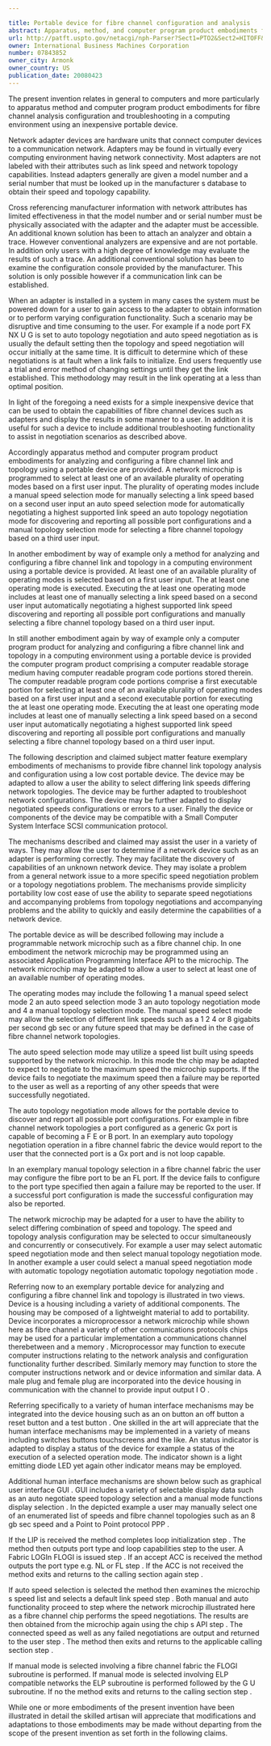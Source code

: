 ```yaml
---

title: Portable device for fibre channel configuration and analysis
abstract: Apparatus, method, and computer program product embodiments for analyzing and configuring a fibre channel link and topology using a portable device are provided. A network microchip is programmed to select at least one of an available plurality of operating modes based on a first user input. The plurality of operating modes include a manual speed selection mode for manually selecting a link speed based on a second user input, an auto speed selection mode for automatically negotiating a highest supported link speed, an auto topology negotiation mode for discovering and reporting all possible port configurations, and a manual topology selection mode for selecting a fibre channel topology based on a third user input.
url: http://patft.uspto.gov/netacgi/nph-Parser?Sect1=PTO2&Sect2=HITOFF&p=1&u=%2Fnetahtml%2FPTO%2Fsearch-adv.htm&r=1&f=G&l=50&d=PALL&S1=07843852&OS=07843852&RS=07843852
owner: International Business Machines Corporation
number: 07843852
owner_city: Armonk
owner_country: US
publication_date: 20080423
---
```

The present invention relates in general to computers and more particularly to apparatus method and computer program product embodiments for fibre channel analysis configuration and troubleshooting in a computing environment using an inexpensive portable device.

Network adapter devices are hardware units that connect computer devices to a communication network. Adapters may be found in virtually every computing environment having network connectivity. Most adapters are not labeled with their attributes such as link speed and network topology capabilities. Instead adapters generally are given a model number and a serial number that must be looked up in the manufacturer s database to obtain their speed and topology capability.

Cross referencing manufacturer information with network attributes has limited effectiveness in that the model number and or serial number must be physically associated with the adapter and the adapter must be accessible. An additional known solution has been to attach an analyzer and obtain a trace. However conventional analyzers are expensive and are not portable. In addition only users with a high degree of knowledge may evaluate the results of such a trace. An additional conventional solution has been to examine the configuration console provided by the manufacturer. This solution is only possible however if a communication link can be established.

When an adapter is installed in a system in many cases the system must be powered down for a user to gain access to the adapter to obtain information or to perform varying configuration functionality. Such a scenario may be disruptive and time consuming to the user. For example if a node port FX NX U G is set to auto topology negotiation and auto speed negotiation as is usually the default setting then the topology and speed negotiation will occur initially at the same time. It is difficult to determine which of these negotiations is at fault when a link fails to initialize. End users frequently use a trial and error method of changing settings until they get the link established. This methodology may result in the link operating at a less than optimal position.

In light of the foregoing a need exists for a simple inexpensive device that can be used to obtain the capabilities of fibre channel devices such as adapters and display the results in some manner to a user. In addition it is useful for such a device to include additional troubleshooting functionality to assist in negotiation scenarios as described above.

Accordingly apparatus method and computer program product embodiments for analyzing and configuring a fibre channel link and topology using a portable device are provided. A network microchip is programmed to select at least one of an available plurality of operating modes based on a first user input. The plurality of operating modes include a manual speed selection mode for manually selecting a link speed based on a second user input an auto speed selection mode for automatically negotiating a highest supported link speed an auto topology negotiation mode for discovering and reporting all possible port configurations and a manual topology selection mode for selecting a fibre channel topology based on a third user input.

In another embodiment by way of example only a method for analyzing and configuring a fibre channel link and topology in a computing environment using a portable device is provided. At least one of an available plurality of operating modes is selected based on a first user input. The at least one operating mode is executed. Executing the at least one operating mode includes at least one of manually selecting a link speed based on a second user input automatically negotiating a highest supported link speed discovering and reporting all possible port configurations and manually selecting a fibre channel topology based on a third user input.

In still another embodiment again by way of example only a computer program product for analyzing and configuring a fibre channel link and topology in a computing environment using a portable device is provided the computer program product comprising a computer readable storage medium having computer readable program code portions stored therein. The computer readable program code portions comprise a first executable portion for selecting at least one of an available plurality of operating modes based on a first user input and a second executable portion for executing the at least one operating mode. Executing the at least one operating mode includes at least one of manually selecting a link speed based on a second user input automatically negotiating a highest supported link speed discovering and reporting all possible port configurations and manually selecting a fibre channel topology based on a third user input.

The following description and claimed subject matter feature exemplary embodiments of mechanisms to provide fibre channel link topology analysis and configuration using a low cost portable device. The device may be adapted to allow a user the ability to select differing link speeds differing network topologies. The device may be further adapted to troubleshoot network configurations. The device may be further adapted to display negotiated speeds configurations or errors to a user. Finally the device or components of the device may be compatible with a Small Computer System Interface SCSI communication protocol.

The mechanisms described and claimed may assist the user in a variety of ways. They may allow the user to determine if a network device such as an adapter is performing correctly. They may facilitate the discovery of capabilities of an unknown network device. They may isolate a problem from a general network issue to a more specific speed negotiation problem or a topology negotiations problem. The mechanisms provide simplicity portability low cost ease of use the ability to separate speed negotiations and accompanying problems from topology negotiations and accompanying problems and the ability to quickly and easily determine the capabilities of a network device.

The portable device as will be described following may include a programmable network microchip such as a fibre channel chip. In one embodiment the network microchip may be programmed using an associated Application Programming Interface API to the microchip. The network microchip may be adapted to allow a user to select at least one of an available number of operating modes.

The operating modes may include the following 1 a manual speed select mode 2 an auto speed selection mode 3 an auto topology negotiation mode and 4 a manual topology selection mode. The manual speed select mode may allow the selection of different link speeds such as a 1 2 4 or 8 gigabits per second gb sec or any future speed that may be defined in the case of fibre channel network topologies.

The auto speed selection mode may utilize a speed list built using speeds supported by the network microchip. In this mode the chip may be adapted to expect to negotiate to the maximum speed the microchip supports. If the device fails to negotiate the maximum speed then a failure may be reported to the user as well as a reporting of any other speeds that were successfully negotiated.

The auto topology negotiation mode allows for the portable device to discover and report all possible port configurations. For example in fibre channel network topologies a port configured as a generic Gx port is capable of becoming a F E or B port. In an exemplary auto topology negotiation operation in a fibre channel fabric the device would report to the user that the connected port is a Gx port and is not loop capable.

In an exemplary manual topology selection in a fibre channel fabric the user may configure the fibre port to be an FL port. If the device fails to configure to the port type specified then again a failure may be reported to the user. If a successful port configuration is made the successful configuration may also be reported.

The network microchip may be adapted for a user to have the ability to select differing combination of speed and topology. The speed and topology analysis configuration may be selected to occur simultaneously and concurrently or consecutively. For example a user may select automatic speed negotiation mode and then select manual topology negotiation mode. In another example a user could select a manual speed negotiation mode with automatic topology negotiation automatic topology negotiation mode .

Referring now to an exemplary portable device for analyzing and configuring a fibre channel link and topology is illustrated in two views. Device is a housing including a variety of additional components. The housing may be composed of a lightweight material to add to portability. Device incorporates a microprocessor a network microchip while shown here as fibre channel a variety of other communications protocols chips may be used for a particular implementation a communications channel therebetween and a memory . Microprocessor may function to execute computer instructions relating to the network analysis and configuration functionality further described. Similarly memory may function to store the computer instructions network and or device information and similar data. A male plug and female plug are incorporated into the device housing in communication with the channel to provide input output I O .

Referring specifically to a variety of human interface mechanisms may be integrated into the device housing such as an on button an off button a reset button and a test button . One skilled in the art will appreciate that the human interface mechanisms may be implemented in a variety of means including switches buttons touchscreens and the like. An status indicator is adapted to display a status of the device for example a status of the execution of a selected operation mode. The indicator shown is a light emitting diode LED yet again other indicator means may be employed.

Additional human interface mechanisms are shown below such as graphical user interface GUI . GUI includes a variety of selectable display data such as an auto negotiate speed topology selection and a manual mode functions display selection . In the depicted example a user may manually select one of an enumerated list of speeds and fibre channel topologies such as an 8 gb sec speed and a Point to Point protocol PPP .

If the LIP is received the method completes loop initialization step . The method then outputs port type and loop capabilities step to the user. A Fabric LOGIn FLOGI is issued step . If an accept ACC is received the method outputs the port type e.g. NL or FL step . If the ACC is not received the method exits and returns to the calling section again step .

If auto speed selection is selected the method then examines the microchip s speed list and selects a default link speed step . Both manual and auto functionality proceed to step where the network microchip illustrated here as a fibre channel chip performs the speed negotiations. The results are then obtained from the microchip again using the chip s API step . The connected speed as well as any failed negotiations are output and returned to the user step . The method then exits and returns to the applicable calling section step .

If manual mode is selected involving a fibre channel fabric the FLOGI subroutine is performed. If manual mode is selected involving ELP compatible networks the ELP subroutine is performed followed by the G U subroutine. If no the method exits and returns to the calling section step .

While one or more embodiments of the present invention have been illustrated in detail the skilled artisan will appreciate that modifications and adaptations to those embodiments may be made without departing from the scope of the present invention as set forth in the following claims.


